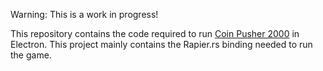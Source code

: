 Warning: This is a work in progress!

This repository contains the code required to run [Coin Pusher 2000](https://github.com/gildas-lormeau/coin-pusher-2000) in Electron. This project mainly contains the Rapier.rs binding needed to run the game.
